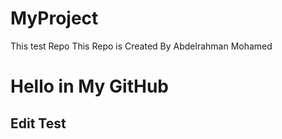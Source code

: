 # MyProject
This test Repo
This Repo is Created By Abdelrahman Mohamed
<h1>Hello in My GitHub</h1>
<h2>Edit Test</h2>
